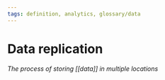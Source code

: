 ```yaml
---
tags: definition, analytics, glossary/data
---
```

#  Data replication
*The process of storing [[data]] in multiple locations*